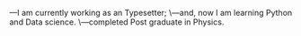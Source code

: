 —I am currently working as an Typesetter;
\\—and, now I am learning Python and Data science.
\\—completed Post graduate in Physics.
